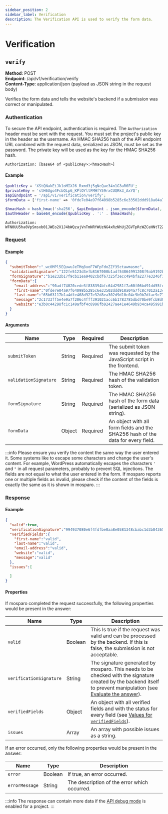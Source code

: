 ```yaml
---
sidebar_position: 2
sidebar_label: Verification
description: The Verification API is used to verify the form data.
---
```


# Verification

## `verify`

**Method**: POST<br />
**Endpoint**: /api/v1/verification/verify<br />
**Content-Type**: application/json (payload as JSON string in the request body)

Verifies the form data and tells the website's backend if a submission was correct or manipulated.

### Authentication

To secure the API endpoint, authentication is required. The `Authorization` header must be sent with the request. You must set the project's public key in the header as the username. An HMAC SHA256 hash of the API endpoint URL combined with the request data, serialized as JSON, must be set as the password. The private key will be used as the key for the HMAC SHA256 hash.

```http request
Authorization: [base64 of <publicKey>:<hmacHash>]
```

#### Example

```php
$publicKey = 'XStQNakEiJk1oMIXJ6_Rxmd3j5gNcQae34n1G3aR6FU';
$privateKey = 'stH6Ugo4FcbQLp6_KPlOYltFMHfY59rxCUQRk3_AxYQ';
$apiEndpoint = '/api/v1/verification/verify';
$formData = ['first-name' => '0fde7e04a97f64098b5285c6e33502ddd918a04a7fc8c7012a13caae19b26c3b'];

$hmacHash = hash_hmac('sha256', $apiEndpoint . json_encode($formData), $privateKey);
$authHeader = base64_encode($publicKey . ':' . $hmacHash);
```

```http request
Authorization: WFN0UU5ha0VpSmsxb01JWEo2X1J4bWQzajVnTmNRYWUzNG4xRzNhUjZGVTpRcWZCeHNtT2ZJTXcwLXVWTm5SVmREbE1VWmRMcFRHMXhvMHl5aWZ5THJJOjNiZGQzODVjYWE1M2UzZGE3NmE4ZGNiZmNhYTBkOWY0ZTA0ZDhjMTg5ZmFiMDNiYTQxMzgzZGVlYTIzNmIyZDM=
```

### Request

#### Example
```json
{
  "submitToken":"_wc0MPl5EQuwuJeTMq8uoF7WFpFdoZZf35ctawmasmc",
  "validationSignature":"122fe5123d3efb8167000b1adf54864991208f9ab9192b66d178cfc1886ed12d",
  "formSignature":"b1e232b17f9cb11ea9402cbdf67325f3ecc494bfa2277e3246f1f3a51696b668",
  "formData":{
    "email-address":"90adf74020cede3f838394bfc64d2981f7a60f06bd91dd55fcdf299970a3b1b9",
    "first-name":"0fde7e04a97f64098b5285c6e33502ddd918a04a7fc8c7012a13caae19b26c3b",
    "last-name":"65b63117b1a4dfe468d927e32d8ea302d9d10c04c9b9b7dfac9c7770deacc0cc",
    "message":"2c1733ff5e4e9a7f206c4fff391021acc6b1783785dbd70be9fcb8d008a0d9e5",
    "website":"e3b0c44298fc1c149afbf4c8996fb92427ae41e4649b934ca495991b7852b855"
  }
}
```

#### Arguments

| Name                  | Type   | Required | Description                                                                     |
|-----------------------|--------|----------|---------------------------------------------------------------------------------|
| `submitToken`         | String | Required | The submit token was requested by the JavaScript script in the frontend.        |
| `validationSignature` | String | Required | The HMAC SHA256 hash of the validation token.                                   |
| `formSignature`       | String | Required | The HMAC SHA256 hash of the form data (serialized as JSON string).              |
| `formData`            | Object | Required | An object with all form fields and the SHA256 hash of the data for every field. |

:::info
Please ensure you verify the content the same way the user entered it. Some systems like to escape some characters and change the user's content. For example, WordPress automatically escapes the characters `'` and `"` in all request parameters, probably to prevent SQL injections. The fields are not equal to what the user entered in the form. If mosparo reports one or multiple fields as invalid, please check if the content of the fields is exactly the same as it is shown in mosparo.
:::

### Response

#### Example
```json
{
  "valid":true,
  "verificationSignature":"994937080e6f4fdfbe0aa8e0581348cbabc1d3b84365e8a8ba0a00fa2716e470",
  "verifiedFields":{
    "first-name":"valid",
    "last-name":"valid",
    "email-address":"valid",
    "website":"valid",
    "message":"valid"
  },
  "issues":[

  ]
}
```

#### Properties

If mosparo completed the request successfully, the following properties would be present in the answer:

| Name                    | Type     | Description                                                                                                                                                                                                   |
|-------------------------|----------|---------------------------------------------------------------------------------------------------------------------------------------------------------------------------------------------------------------|
| `valid`                 | Boolean  | This Is true if the request was valid and can be processed by the backend. If this is false, the submission is not acceptable.                                                                                |
| `verificationSignature` | String   | The signature generated by mosparo. This needs to be checked with the signature created by the backend itself to prevent manipulation (see [Evaluate the answer](../integration/custom#evaluate-the-answer)). |
| `verifiedFields`        | Object   | An object with all verified fields and with the status for every field (see [Values for `verifiedFields`](../integration/custom#values-for-verifiedfields)).                                                  |
| `issues`                | Array    | An array with possible issues as a string.                                                                                                                                                                    |

If an error occurred, only the following properties would be present in the answer:

| Name           | Type    | Description                                    |
|----------------|---------|------------------------------------------------|
| `error`        | Boolean | If true, an error occurred.                    |
| `errorMessage` | String  | The description of the error which occurred.   |

:::info
The response can contain more data if the [API debug mode](./api_debug_mode) is enabled for a project.
:::

